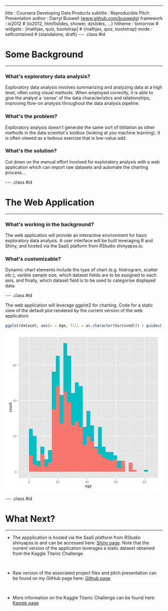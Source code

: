 ---
title       : Coursera Developing Data Products
subtitle    : Reproducible Pitch Presentation
author      : Darryl Buswell (www.github.com/buswedg)
framework   : io2012                        # {io2012, html5slides, shower, dzslides, ...}
hitheme     : tomorrow                      #
widgets     : [mathjax, quiz, bootstrap]    # {mathjax, quiz, bootstrap}
mode        : selfcontained                 # {standalone, draft}
--- .class #id



# Some Background
___

### What's exploratory data analysis?

Exploratory data analysis involves summarizing and analyzing data at a high level, often using visual methods. When employed correctly, it is able to give the analyst a 'sense' of the data characteristics and relationships, improving flow-on analysis throughout the data analysis pipeline.</p>

### What's the problem?

Exploratory analysis doesn't generate the same sort of titillation as other methods in the data scientist's toolbox (looking at you machine learning). It is often viewed as a tedious exercise that is low-value add.

### What's the solution?

Cut down on the manual effort involved for exploratory analysis with a web application which can import raw datasets and automate the charting process...

--- .class #id

# The Web Application
___

### What's working in the background?

The web application will provide an interactive environment for basic exploratory data analysis. A user interface will be built leveraging R and Shiny, and hosted via the SaaS platform from RStudio shinyapss.io.

### What's customizable?

Dynamic chart elements include the type of chart (e.g. histrogram, scatter etc.), varible sample size, which dataset fields are to be assigned to each axis, and finally, which dataset field is to be used to categorise displayed data.

--- .class #id

The web application will leverage ggplot2 for charting. Code for a static view of the default plot rendered by the current version of the web application:


```r
ggplot(dataset, aes(x = Age, fill = as.character(Survived))) + guides(fill = FALSE) + geom_histogram()
```

![plot of chunk unnamed-chunk-2](assets/fig/unnamed-chunk-2-1.png) 

--- .class #id

# What Next?
___

* The appplication is hosted via the SaaS platform from RStudio shinyapss.io and can be accessed here: [Shiny page](https://buswedg.shinyapps.io/DDPCP1). Note that the current version of the application leverages a static dataset obtained from the Kaggle Titanic Challenge.

<br>

* Raw version of the associated project files and pitch presentation can be found on my GitHub page here: [Github page](http://www.github.com/buswedg)

<br>

* More information on the Kaggle Titanic Challenge can be found here: [Kaggle page](https://www.kaggle.com/c/titanic)

